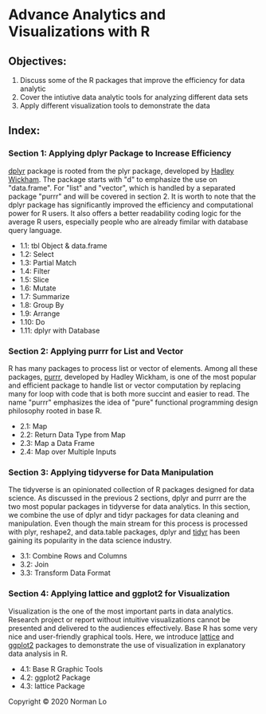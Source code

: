 # Advance Analytics and Visualizations with R
## Objectives:
1. Discuss some of the R packages that improve the efficiency for data analytic
2. Cover the intiutive data analytic tools for analyzing different data sets
3. Apply different visualization tools to demonstrate the data

## Index:
### Section 1: Applying dplyr Package to Increase Efficiency
[dplyr](https://dplyr.tidyverse.org/) package is rooted from the plyr package, developed by [Hadley Wickham](http://hadley.nz/). The package starts with "d" to emphasize the use on "data.frame".  For "list" and "vector", which is handled by a separated package "purrr" and will be covered in section 2. It is worth to note that the dplyr package has significantly improved the efficiency and computational power for R users.  It also offers a better readability coding logic for the average R users, especially people who are already fimilar with database query language.
- 1.1: tbl Object & data.frame
- 1.2: Select
- 1.3: Partial Match
- 1.4: Filter
- 1.5: Slice
- 1.6: Mutate
- 1.7: Summarize
- 1.8: Group By
- 1.9: Arrange
- 1.10: Do
- 1.11: dplyr with Database

### Section 2: Applying purrr for List and Vector
R has many packages to process list or vector of elements.  Among all these packages, [purrr](https://purrr.tidyverse.org/index.html), developed by Hadley Wickham, is one of the most popular and efficient package to handle list or vector computation by replacing many for loop with code that is both more succint and easier to read.  The name "purrr" emphasizes the idea of "pure" functional programming design philosophy rooted in base R.  
- 2.1: Map
- 2.2: Return Data Type from Map
- 2.3: Map a Data Frame
- 2.4: Map over Multiple Inputs

### Section 3: Applying tidyverse for Data Manipulation
The tidyverse is an opinionated collection of R packages designed for data science. As discussed in the previous 2 sections, dplyr and purrr are the two most popular packages in tidyverse for data analytics.  In this section, we combine the use of dplyr and tidyr packages for data cleaning and manipulation.  Even though the main stream for this process is processed with plyr, reshape2, and data.table packages, dplyr and [tidyr](https://tidyr.tidyverse.org/) has been gaining its popularity in the data science industry.
- 3.1: Combine Rows and Columns
- 3.2: Join
- 3.3: Transform Data Format

### Section 4: Applying lattice and ggplot2 for Visualization
Visualization is the one of the most important parts in data analytics.  Research project or report without intuitive visualizations cannot be presented and delivered to the audiences effectively. Base R has some very nice and user-friendly graphical tools. Here, we introduce [lattice](https://www.statmethods.net/advgraphs/trellis.html) and [ggplot2](https://ggplot2.tidyverse.org/) packages to demonstrate the use of visualization in explanatory data analysis in R.  
- 4.1: Base R Graphic Tools
- 4.2: ggplot2 Package
- 4.3: lattice Package

Copyright © 2020 Norman Lo
